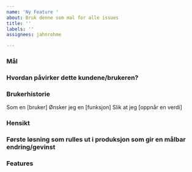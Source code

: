 ```yaml
---
name: 'Ny Feature '
about: Bruk denne som mal for alle issues
title: ''
labels: ''
assignees: jahnrohme

---
```


### Mål

### Hvordan påvirker dette kundene/brukeren?

### Brukerhistorie
Som en [bruker]
Ønsker jeg en [funksjon]
Slik at jeg [oppnår en verdi]

### Hensikt

### Første løsning som rulles ut i produksjon som gir en målbar endring/gevinst

### Features
